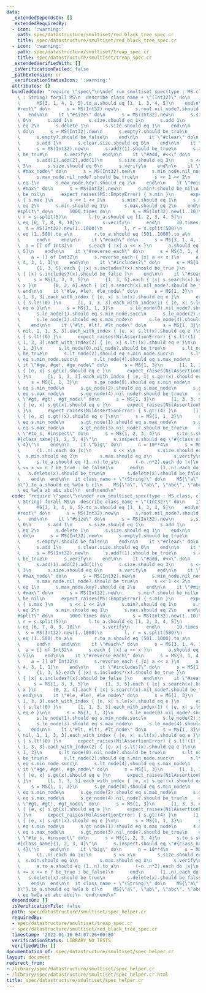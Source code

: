 ```yaml
---
data:
  _extendedDependsOn: []
  _extendedRequiredBy:
  - icon: ':warning:'
    path: spec/datastructure/smultiset/red_black_tree_spec.cr
    title: spec/datastructure/smultiset/red_black_tree_spec.cr
  - icon: ':warning:'
    path: spec/datastructure/smultiset/treap_spec.cr
    title: spec/datastructure/smultiset/treap_spec.cr
  _extendedVerifiedWith: []
  _isVerificationFailed: false
  _pathExtension: cr
  _verificationStatusIcon: ':warning:'
  attributes: {}
  bundledCode: "require \"spec\"\n\ndef run_smultiset_spec(type : MS.class, class_name\
    \ : String) forall MS\n  describe class_name + \"(Int32)\" do\n    it \"{}\" do\n\
    \      MS{3, 1, 4, 1, 5}.to_a.should eq [1, 1, 3, 4, 5]\n    end\n\n    it \"\
    #root\" do\n      s = MS(Int32).new\n      s.root.nil_node?.should be_true\n \
    \   end\n\n    it \"#size\" do\n      s = MS(Int32).new\n      s.size.should eq\
    \ 0\n      s.add 1\n      s.size.should eq 1\n      s.add 1\n      s.size.should\
    \ eq 2\n      s.delete 1\n      s.size.should eq 1\n    end\n\n    it \"#empty?\"\
    \ do\n      s = MS(Int32).new\n      s.empty?.should be_true\n      s.add 1\n\
    \      s.empty?.should be_false\n    end\n\n    it \"#clear\" do\n      s = MS(Int32).new\n\
    \      s.add 1\n      s.clear.size.should eq 0\n    end\n\n    it \"#add?\" do\n\
    \      s = MS(Int32).new\n      s.add?(1).should be_true\n      s.add?(1).should\
    \ be_true\n      s.verify\n    end\n\n    it \"#add, #<<\" do\n      s = MS(Int32).new\n\
    \      s.add(1).add(2).add(1)\n      s.size.should eq 3\n      s << 3 << 4 <<\
    \ 3\n      s.size.should eq 6\n      s.verify\n    end\n\n    it \"#min_node,\
    \ #max_node\" do\n      s = MS(Int32).new\n      s.min_node.nil_node?.should be_true\n\
    \      s.max_node.nil_node?.should be_true\n      s << 1 << 2\n      s.min_node.key?.should\
    \ eq 1\n      s.max_node.key?.should eq 2\n    end\n\n    it \"#min?, #min, #max?,\
    \ #max\" do\n      s = MS(Int32).new\n      s.min?.should be_nil\n      s.max?.should\
    \ be_nil\n      expect_raises(MS::EmptyError) { s.min }\n      expect_raises(MS::EmptyError)\
    \ { s.max }\n      s << 1 << 2\n      s.min?.should eq 1\n      s.max?.should\
    \ eq 2\n      s.min.should eq 1\n      s.max.should eq 2\n    end\n\n    it \"\
    #split\" do\n      1000.times do\n        s = MS(Int32).new(1..10)\n        l,\
    \ r = s.split(5)\n        l.to_a.should eq [1, 2, 3, 4, 5]\n        r.to_a.should\
    \ eq [6, 7, 8, 9, 10]\n        s.verify\n      end\n      10.times do\n      \
    \  s = MS(Int32).new(1..1000)\n        l, r = s.split(500)\n        l.to_a.should\
    \ eq (1..500).to_a\n        r.to_a.should eq (501..1000).to_a\n        s.verify\n\
    \      end\n    end\n\n    it \"#each\" do\n      s = MS{3, 1, 4, 1, 5}\n    \
    \  a = [] of Int32\n      s.each { |x| a << x }\n      a.should eq [1, 1, 3, 4,\
    \ 5]\n    end\n\n    it \"#reverse_each\" do\n      s = MS{3, 1, 4, 1, 5}\n  \
    \    a = [] of Int32\n      s.reverse_each { |x| a << x }\n      a.should eq [5,\
    \ 4, 3, 1, 1]\n    end\n\n    it \"#includes?\" do\n      s = MS{1, 3, 3, 5}\n\
    \      {1, 3, 5}.each { |x| s.includes?(x).should be_true }\n      {0, 2, 4}.each\
    \ { |x| s.includes?(x).should be_false }\n    end\n\n    it \"#search\" do\n \
    \     s = MS{1, 3, 3, 5}\n      {1, 3, 5}.each { |x| s.search(x).key?.should eq\
    \ x }\n      {0, 2, 4}.each { |x| s.search(x).nil_node?.should be_true }\n   \
    \ end\n\n    it \"#le, #le!, #le_node\" do\n      s = MS{1, 3}\n      [nil, 1,\
    \ 1, 3, 3].each_with_index { |e, x| s.le(x).should eq e }\n      expect_raises(NilAssertionError)\
    \ { s.le!(0) }\n      [1, 1, 3, 3].each_with_index(1) { |e, x| s.le!(x).should\
    \ eq e }\n\n      s = MS{1, 1, 3}\n      s.le_node(0).nil_node?.should be_true\n\
    \      s.le_node(1).should eq s.min_node.succ\n      s.le_node(2).should eq s.min_node.succ\n\
    \      s.le_node(3).should eq s.max_node\n      s.le_node(4).should eq s.max_node\n\
    \    end\n\n    it \"#lt, #lt!, #lt_node\" do\n      s = MS{1, 3}\n      [nil,\
    \ nil, 1, 1, 3, 3].each_with_index { |e, x| s.lt(x).should eq e }\n      expect_raises(NilAssertionError)\
    \ { s.lt!(0) }\n      expect_raises(NilAssertionError) { s.lt!(1) }\n      [1,\
    \ 1, 3, 3].each_with_index(2) { |e, x| s.lt!(x).should eq e }\n\n      s = MS{1,\
    \ 1, 3}\n      s.lt_node(0).nil_node?.should be_true\n      s.lt_node(1).nil_node?.should\
    \ be_true\n      s.lt_node(2).should eq s.min_node.succ\n      s.lt_node(3).should\
    \ eq s.min_node.succ\n      s.lt_node(4).should eq s.max_node\n    end\n\n   \
    \ it \"#ge, #ge!, #ge_node\" do\n      s = MS{1, 3}\n      [1, 1, 3, 3, nil].each_with_index\
    \ { |e, x| s.ge(x).should eq e }\n      expect_raises(NilAssertionError) { s.ge!(4)\
    \ }\n      [1, 1, 3, 3].each_with_index { |e, x| s.ge!(x).should eq e }\n\n  \
    \    s = MS{1, 1, 3}\n      s.ge_node(0).should eq s.min_node\n      s.ge_node(1).should\
    \ eq s.min_node\n      s.ge_node(2).should eq s.max_node\n      s.ge_node(3).should\
    \ eq s.max_node\n      s.ge_node(4).nil_node?.should be_true\n    end\n\n    it\
    \ \"#gt, #gt!, #gt_node\" do\n      s = MS{1, 3}\n      [1, 3, 3, nil, nil].each_with_index\
    \ { |e, x| s.gt(x).should eq e }\n      expect_raises(NilAssertionError) { s.gt!(3)\
    \ }\n      expect_raises(NilAssertionError) { s.gt!(4) }\n      [1, 3, 3].each_with_index\
    \ { |e, x| s.gt!(x).should eq e }\n\n      s = MS{1, 1, 3}\n      s.gt_node(0).should\
    \ eq s.min_node\n      s.gt_node(1).should eq s.max_node\n      s.gt_node(2).should\
    \ eq s.max_node\n      s.gt_node(3).nil_node?.should be_true\n    end\n\n    it\
    \ \"#to_s, #inspect\" do\n      s = MS{1, 2, 3, 4}\n      s.to_s.should eq \"\
    #{class_name}{1, 2, 3, 4}\"\n      s.inspect.should eq \"#{class_name}{1, 2, 3,\
    \ 4}\"\n    end\n\n    it \"big\" do\n      n = 10**4\n      s = MS(Int32).new\n\
    \      (1..n).each do |x|\n        s << x\n        s.size.should eq x\n      \
    \  s.min.should eq 1\n        s.max.should eq x\n        s.verify\n      end\n\
    \      s.to_a.should eq (1..n).to_a\n      (-n..n*2).each do |x|\n        s.includes?(x).should(1\
    \ <= x <= n ? be_true : be_false)\n      end\n      (1..n).each do |x|\n     \
    \   s.delete(x).should be_true\n        s.delete(x).should be_false\n      end\n\
    \    end\n  end\n\n  it class_name + \"(String)\" do\n    MS{\"a\", \"c\", \"\
    b\"}.to_a.should eq %w[a b c]\n    MS{\"a\", \"ab\", \"abc\", \"abc\"}.to_a.should\
    \ eq %w[a ab abc abc]\n  end\nend\n"
  code: "require \"spec\"\n\ndef run_smultiset_spec(type : MS.class, class_name :\
    \ String) forall MS\n  describe class_name + \"(Int32)\" do\n    it \"{}\" do\n\
    \      MS{3, 1, 4, 1, 5}.to_a.should eq [1, 1, 3, 4, 5]\n    end\n\n    it \"\
    #root\" do\n      s = MS(Int32).new\n      s.root.nil_node?.should be_true\n \
    \   end\n\n    it \"#size\" do\n      s = MS(Int32).new\n      s.size.should eq\
    \ 0\n      s.add 1\n      s.size.should eq 1\n      s.add 1\n      s.size.should\
    \ eq 2\n      s.delete 1\n      s.size.should eq 1\n    end\n\n    it \"#empty?\"\
    \ do\n      s = MS(Int32).new\n      s.empty?.should be_true\n      s.add 1\n\
    \      s.empty?.should be_false\n    end\n\n    it \"#clear\" do\n      s = MS(Int32).new\n\
    \      s.add 1\n      s.clear.size.should eq 0\n    end\n\n    it \"#add?\" do\n\
    \      s = MS(Int32).new\n      s.add?(1).should be_true\n      s.add?(1).should\
    \ be_true\n      s.verify\n    end\n\n    it \"#add, #<<\" do\n      s = MS(Int32).new\n\
    \      s.add(1).add(2).add(1)\n      s.size.should eq 3\n      s << 3 << 4 <<\
    \ 3\n      s.size.should eq 6\n      s.verify\n    end\n\n    it \"#min_node,\
    \ #max_node\" do\n      s = MS(Int32).new\n      s.min_node.nil_node?.should be_true\n\
    \      s.max_node.nil_node?.should be_true\n      s << 1 << 2\n      s.min_node.key?.should\
    \ eq 1\n      s.max_node.key?.should eq 2\n    end\n\n    it \"#min?, #min, #max?,\
    \ #max\" do\n      s = MS(Int32).new\n      s.min?.should be_nil\n      s.max?.should\
    \ be_nil\n      expect_raises(MS::EmptyError) { s.min }\n      expect_raises(MS::EmptyError)\
    \ { s.max }\n      s << 1 << 2\n      s.min?.should eq 1\n      s.max?.should\
    \ eq 2\n      s.min.should eq 1\n      s.max.should eq 2\n    end\n\n    it \"\
    #split\" do\n      1000.times do\n        s = MS(Int32).new(1..10)\n        l,\
    \ r = s.split(5)\n        l.to_a.should eq [1, 2, 3, 4, 5]\n        r.to_a.should\
    \ eq [6, 7, 8, 9, 10]\n        s.verify\n      end\n      10.times do\n      \
    \  s = MS(Int32).new(1..1000)\n        l, r = s.split(500)\n        l.to_a.should\
    \ eq (1..500).to_a\n        r.to_a.should eq (501..1000).to_a\n        s.verify\n\
    \      end\n    end\n\n    it \"#each\" do\n      s = MS{3, 1, 4, 1, 5}\n    \
    \  a = [] of Int32\n      s.each { |x| a << x }\n      a.should eq [1, 1, 3, 4,\
    \ 5]\n    end\n\n    it \"#reverse_each\" do\n      s = MS{3, 1, 4, 1, 5}\n  \
    \    a = [] of Int32\n      s.reverse_each { |x| a << x }\n      a.should eq [5,\
    \ 4, 3, 1, 1]\n    end\n\n    it \"#includes?\" do\n      s = MS{1, 3, 3, 5}\n\
    \      {1, 3, 5}.each { |x| s.includes?(x).should be_true }\n      {0, 2, 4}.each\
    \ { |x| s.includes?(x).should be_false }\n    end\n\n    it \"#search\" do\n \
    \     s = MS{1, 3, 3, 5}\n      {1, 3, 5}.each { |x| s.search(x).key?.should eq\
    \ x }\n      {0, 2, 4}.each { |x| s.search(x).nil_node?.should be_true }\n   \
    \ end\n\n    it \"#le, #le!, #le_node\" do\n      s = MS{1, 3}\n      [nil, 1,\
    \ 1, 3, 3].each_with_index { |e, x| s.le(x).should eq e }\n      expect_raises(NilAssertionError)\
    \ { s.le!(0) }\n      [1, 1, 3, 3].each_with_index(1) { |e, x| s.le!(x).should\
    \ eq e }\n\n      s = MS{1, 1, 3}\n      s.le_node(0).nil_node?.should be_true\n\
    \      s.le_node(1).should eq s.min_node.succ\n      s.le_node(2).should eq s.min_node.succ\n\
    \      s.le_node(3).should eq s.max_node\n      s.le_node(4).should eq s.max_node\n\
    \    end\n\n    it \"#lt, #lt!, #lt_node\" do\n      s = MS{1, 3}\n      [nil,\
    \ nil, 1, 1, 3, 3].each_with_index { |e, x| s.lt(x).should eq e }\n      expect_raises(NilAssertionError)\
    \ { s.lt!(0) }\n      expect_raises(NilAssertionError) { s.lt!(1) }\n      [1,\
    \ 1, 3, 3].each_with_index(2) { |e, x| s.lt!(x).should eq e }\n\n      s = MS{1,\
    \ 1, 3}\n      s.lt_node(0).nil_node?.should be_true\n      s.lt_node(1).nil_node?.should\
    \ be_true\n      s.lt_node(2).should eq s.min_node.succ\n      s.lt_node(3).should\
    \ eq s.min_node.succ\n      s.lt_node(4).should eq s.max_node\n    end\n\n   \
    \ it \"#ge, #ge!, #ge_node\" do\n      s = MS{1, 3}\n      [1, 1, 3, 3, nil].each_with_index\
    \ { |e, x| s.ge(x).should eq e }\n      expect_raises(NilAssertionError) { s.ge!(4)\
    \ }\n      [1, 1, 3, 3].each_with_index { |e, x| s.ge!(x).should eq e }\n\n  \
    \    s = MS{1, 1, 3}\n      s.ge_node(0).should eq s.min_node\n      s.ge_node(1).should\
    \ eq s.min_node\n      s.ge_node(2).should eq s.max_node\n      s.ge_node(3).should\
    \ eq s.max_node\n      s.ge_node(4).nil_node?.should be_true\n    end\n\n    it\
    \ \"#gt, #gt!, #gt_node\" do\n      s = MS{1, 3}\n      [1, 3, 3, nil, nil].each_with_index\
    \ { |e, x| s.gt(x).should eq e }\n      expect_raises(NilAssertionError) { s.gt!(3)\
    \ }\n      expect_raises(NilAssertionError) { s.gt!(4) }\n      [1, 3, 3].each_with_index\
    \ { |e, x| s.gt!(x).should eq e }\n\n      s = MS{1, 1, 3}\n      s.gt_node(0).should\
    \ eq s.min_node\n      s.gt_node(1).should eq s.max_node\n      s.gt_node(2).should\
    \ eq s.max_node\n      s.gt_node(3).nil_node?.should be_true\n    end\n\n    it\
    \ \"#to_s, #inspect\" do\n      s = MS{1, 2, 3, 4}\n      s.to_s.should eq \"\
    #{class_name}{1, 2, 3, 4}\"\n      s.inspect.should eq \"#{class_name}{1, 2, 3,\
    \ 4}\"\n    end\n\n    it \"big\" do\n      n = 10**4\n      s = MS(Int32).new\n\
    \      (1..n).each do |x|\n        s << x\n        s.size.should eq x\n      \
    \  s.min.should eq 1\n        s.max.should eq x\n        s.verify\n      end\n\
    \      s.to_a.should eq (1..n).to_a\n      (-n..n*2).each do |x|\n        s.includes?(x).should(1\
    \ <= x <= n ? be_true : be_false)\n      end\n      (1..n).each do |x|\n     \
    \   s.delete(x).should be_true\n        s.delete(x).should be_false\n      end\n\
    \    end\n  end\n\n  it class_name + \"(String)\" do\n    MS{\"a\", \"c\", \"\
    b\"}.to_a.should eq %w[a b c]\n    MS{\"a\", \"ab\", \"abc\", \"abc\"}.to_a.should\
    \ eq %w[a ab abc abc]\n  end\nend\n"
  dependsOn: []
  isVerificationFile: false
  path: spec/datastructure/smultiset/spec_helper.cr
  requiredBy:
  - spec/datastructure/smultiset/treap_spec.cr
  - spec/datastructure/smultiset/red_black_tree_spec.cr
  timestamp: '2022-01-16 04:07:26+00:00'
  verificationStatus: LIBRARY_NO_TESTS
  verifiedWith: []
documentation_of: spec/datastructure/smultiset/spec_helper.cr
layout: document
redirect_from:
- /library/spec/datastructure/smultiset/spec_helper.cr
- /library/spec/datastructure/smultiset/spec_helper.cr.html
title: spec/datastructure/smultiset/spec_helper.cr
---
```

